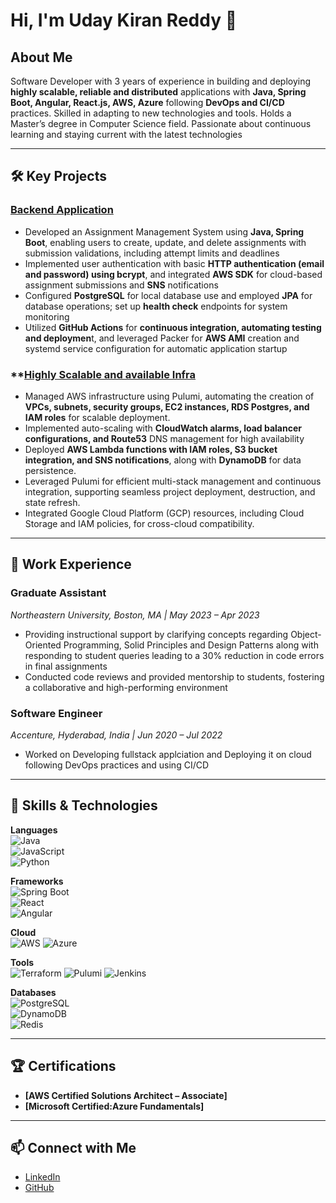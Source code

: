 

# Hi, I'm Uday Kiran Reddy 👋

## About Me  
Software Developer with 3 years of experience in building and deploying **highly scalable, reliable and distributed** applications with **Java, Spring Boot, Angular, React.js, AWS, Azure** following **DevOps and CI/CD** practices. Skilled in adapting to new technologies and tools. Holds a Master’s degree in Computer Science field. Passionate about continuous learning and staying current with the latest technologies

---

## 🛠️ Key Projects
### **[Backend Application](https://github.com/udaykiranreddymulpuri/webapp)**
- Developed an Assignment Management System using **Java, Spring Boot**, enabling users to create, update, and delete assignments with submission validations, including attempt limits and deadlines
- Implemented user authentication with basic **HTTP authentication (email and password) using bcrypt**, and integrated **AWS SDK** for cloud-based assignment submissions and **SNS** notifications
- Configured **PostgreSQL** for local database use and employed **JPA** for database operations; set up **health check** endpoints for system monitoring
- Utilized **GitHub Actions** for **continuous integration, automating testing and deploymen**t, and leveraged Packer for **AWS AMI** creation and systemd service configuration for automatic application startup

### **[Highly Scalable and available Infra](https://github.com/udaykiranreddymulpuri/iac-pulumi)
- Managed AWS infrastructure using Pulumi, automating the creation of **VPCs, subnets, security groups, EC2 instances, RDS Postgres, and IAM roles** for scalable deployment.
- Implemented auto-scaling with **CloudWatch alarms, load balancer configurations, and Route53** DNS management for high availability
- Deployed **AWS Lambda functions with IAM roles, S3 bucket integration, and SNS notifications**, along with **DynamoDB** for data persistence.
- Leveraged Pulumi for efficient multi-stack management and continuous integration, supporting seamless project deployment, destruction, and state refresh.
- Integrated Google Cloud Platform (GCP) resources, including Cloud Storage and IAM policies, for cross-cloud compatibility.



---

## 💼 Work Experience  

### **Graduate Assistant**  
*Northeastern University, Boston, MA | May 2023 – Apr 2023*  
- Providing instructional support by clarifying concepts regarding Object-Oriented Programming, Solid Principles and Design Patterns along with responding to student queries leading to a 30% reduction in code errors in final assignments
- Conducted code reviews and provided mentorship to students, fostering a collaborative and high-performing environment


### **Software Engineer**  
*Accenture, Hyderabad, India | Jun 2020 – Jul 2022*  
- Worked on Developing fullstack applciation and Deploying it on cloud following DevOps practices and using CI/CD

---

## 🔧 Skills & Technologies

**Languages**  
![Java](https://img.shields.io/badge/Java-ED8B00?logo=java&logoColor=white)  
![JavaScript](https://img.shields.io/badge/JavaScript-F7DF1E?logo=javascript&logoColor=black)  
![Python](https://img.shields.io/badge/Python-3776AB?logo=python&logoColor=white)  


**Frameworks**  
![Spring Boot](https://img.shields.io/badge/Spring%20Boot-6DB33F?logo=spring-boot&logoColor=white)  
![React](https://img.shields.io/badge/React-20232A?logo=react&logoColor=61DAFB)  
![Angular](https://img.shields.io/badge/Angular-DD0031?logo=angular&logoColor=white)  

**Cloud**  
![AWS](https://img.shields.io/badge/Amazon%20AWS-232F3E?logo=amazon-aws&logoColor=white) 
![Azure](https://img.shields.io/badge/Azure%20-232F3E?logo=azure&logoColor=white)

**Tools**   
![Terraform](https://img.shields.io/badge/Terraform-623CE4?logo=terraform&logoColor=white) 
![Pulumi](https://img.shields.io/badge/Pulumi-623CE4?logo=Pulumi&logoColor=white) 
![Jenkins](https://img.shields.io/badge/Jenkins-D24939?logo=jenkins&logoColor=white)  


**Databases**  
![PostgreSQL](https://img.shields.io/badge/PostgreSQL-336791?logo=postgresql&logoColor=white)  
![DynamoDB](https://img.shields.io/badge/DynamoDB-4053D6?logo=amazondynamodb&logoColor=white)  
![Redis](https://img.shields.io/badge/Redis-DC382D?logo=redis&logoColor=white)  

---

## 🏆 Certifications
- **[AWS Certified Solutions Architect – Associate]**  
- **[Microsoft Certified:Azure Fundamentals]**

---

## 📫 Connect with Me  
- [LinkedIn](https://linkedin.com/in/udaymulpuri)  
- [GitHub](https://github.com/udaykiranreddymulpuri)  

